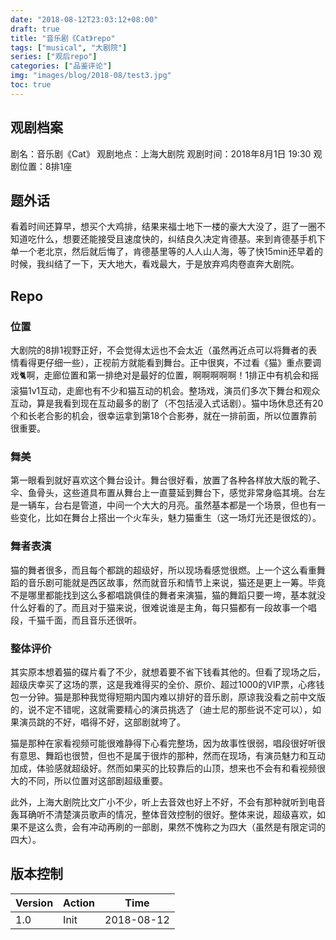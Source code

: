 ```yaml
---
date: "2018-08-12T23:03:12+08:00"
draft: true
title: "音乐剧《Cat》repo"
tags: ["musical", "大剧院"]
series: ["观后repo"]
categories: ["品鉴评论"]
img: "images/blog/2018-08/test3.jpg"
toc: true
---
```


## 观剧档案

剧名：音乐剧《Cat》
观剧地点：上海大剧院
观剧时间：2018年8月1日 19:30
观剧位置：8排1座

## 题外话

看着时间还算早，想买个大鸡排，结果来福士地下一楼的豪大大没了，逛了一圈不知道吃什么，想要还能接受且速度快的，纠结良久决定肯德基。来到肯德基手机下单一个老北京，然后就后悔了，肯德基里等的人人山人海，等了快15min还早着的时候，我纠结了一下，天大地大，看戏最大，于是放弃鸡肉卷直奔大剧院。

## Repo

### 位置

大剧院的8排1视野正好，不会觉得太远也不会太近（虽然再近点可以将舞者的表情看得更仔细一些），正视前方就能看到舞台。正中很爽，不过看《猫》重点要调戏:cat2:啊，走廊位置和第一排绝对是最好的位置，啊啊啊啊啊！1排正中有机会和摇滚猫1v1互动，走廊也有不少和猫互动的机会。整场戏，演员们多次下舞台和观众互动，算是我看到现在互动最多的剧了（不包括浸入式话剧）。猫中场休息还有20个和长老合影的机会，很幸运拿到第18个合影券，就在一排前面，所以位置靠前很重要。

### 舞美

第一眼看到就好喜欢这个舞台设计。舞台很好看，放置了各种各样放大版的靴子、伞、鱼骨头，这些道具布置从舞台上一直蔓延到舞台下，感觉非常身临其境。台左是一辆车，台右是管道，中间一个大大的月亮。虽然基本都是一个场景，但也有一些变化，比如在舞台上搭出一个火车头，魅力猫重生（这一场灯光还是很炫的）。

### 舞者表演

猫的舞者很多，而且每个都跳的超级好，所以现场看感觉很燃。上一个这么看重舞蹈的音乐剧可能就是西区故事，然而就音乐和情节上来说，猫还是更上一筹。毕竟不是哪里都能找到这么多都唱跳俱佳的舞者来演猫，猫的舞蹈只要一垮，基本就没什么好看的了。而且对于猫来说，很难说谁是主角，每只猫都有一段故事一个唱段，千猫千面，而且音乐还很听。

### 整体评价

其实原本想着猫的碟片看了不少，就想着要不省下钱看其他的。但看了现场之后，超级庆幸买了这场的票，这是我难得买的全价、原价、超过1000的VIP票，心疼钱包一分钟。猫是那种我觉得短期内国内难以排好的音乐剧，原谅我没看之前中文版的，说不定不错呢，这就需要精心的演员挑选了（迪士尼的那些说不定可以），如果演员跳的不好，唱得不好，这部剧就垮了。

猫是那种在家看视频可能很难静得下心看完整场，因为故事性很弱，唱段很好听很有意思、舞蹈也很赞，但也不是属于很炸的那种，然而在现场，有演员魅力和互动加成，体验感就超级好。然而如果买的比较靠后的山顶，想来也不会有和看视频很大的不同，所以位置对这部剧超级重要。

此外，上海大剧院比文广小不少，听上去音效也好上不好，不会有那种就听到电音轰耳确听不清楚演员歌声的情况，整体音效控制的很好。整体来说，超级喜欢，如果不是这么贵，会有冲动再刷的一部剧，果然不愧称之为四大（虽然是有限定词的四大）。

## 版本控制

| Version | Action | Time       |
| ------- | ------ | ---------- |
| 1.0     | Init   | 2018-08-12 |